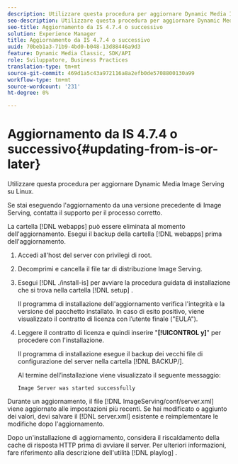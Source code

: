 ```yaml
---
description: Utilizzare questa procedura per aggiornare Dynamic Media Image Serving su Linux.
seo-description: Utilizzare questa procedura per aggiornare Dynamic Media Image Serving su Linux.
seo-title: Aggiornamento da IS 4.7.4 o successivo
solution: Experience Manager
title: Aggiornamento da IS 4.7.4 o successivo
uuid: 70beb1a3-71b9-4bd0-b048-13d88446a9d3
feature: Dynamic Media Classic, SDK/API
role: Sviluppatore, Business Practices
translation-type: tm+mt
source-git-commit: 469d1a5c43a972116a8a2efb0de5708800130a99
workflow-type: tm+mt
source-wordcount: '231'
ht-degree: 0%

---
```



# Aggiornamento da IS 4.7.4 o successivo{#updating-from-is-or-later}

Utilizzare questa procedura per aggiornare Dynamic Media Image Serving su Linux.

Se stai eseguendo l&#39;aggiornamento da una versione precedente di Image Serving, contatta il supporto per il processo corretto.

La cartella [!DNL webapps] può essere eliminata al momento dell&#39;aggiornamento. Esegui il backup della cartella [!DNL webapps] prima dell&#39;aggiornamento.

1. Accedi all&#39;host del server con privilegi di root.
1. Decomprimi e cancella il file tar di distribuzione Image Serving.
1. Esegui [!DNL ./install-is] per avviare la procedura guidata di installazione che si trova nella cartella [!DNL setup] .

   Il programma di installazione dell&#39;aggiornamento verifica l&#39;integrità e la versione del pacchetto installato. In caso di esito positivo, viene visualizzato il contratto di licenza con l’utente finale (&quot;EULA&quot;).
1. Leggere il contratto di licenza e quindi inserire &quot;**[!UICONTROL y]**&quot; per procedere con l&#39;installazione.

   Il programma di installazione esegue il backup dei vecchi file di configurazione del server nella cartella [!DNL BACKUP/].

   Al termine dell’installazione viene visualizzato il seguente messaggio:

   `Image Server was started successfully`

Durante un aggiornamento, il file [!DNL ImageServing/conf/server.xml] viene aggiornato alle impostazioni più recenti. Se hai modificato o aggiunto dei valori, devi salvare il [!DNL server.xml] esistente e reimplementare le modifiche dopo l&#39;aggiornamento.

Dopo un&#39;installazione di aggiornamento, considera il riscaldamento della cache di risposta HTTP prima di avviare il server. Per ulteriori informazioni, fare riferimento alla descrizione dell&#39;utilità [!DNL playlog] .
